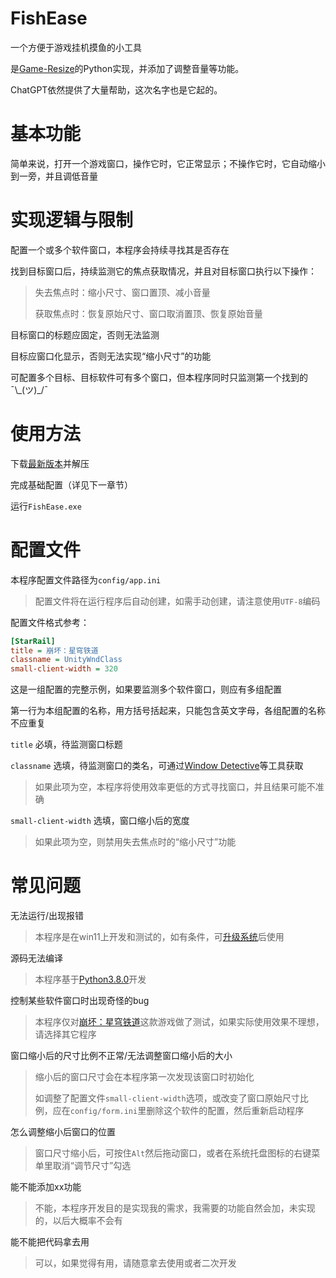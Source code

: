 # FishEase

一个方便于游戏挂机摸鱼的小工具

是[Game-Resize](https://github.com/ZeroJehovah/Game-Resize)的Python实现，并添加了调整音量等功能。

ChatGPT依然提供了大量帮助，这次名字也是它起的。


# 基本功能

简单来说，打开一个游戏窗口，操作它时，它正常显示；不操作它时，它自动缩小到一旁，并且调低音量


# 实现逻辑与限制

配置一个或多个软件窗口，本程序会持续寻找其是否存在

找到目标窗口后，持续监测它的焦点获取情况，并且对目标窗口执行以下操作：

> 失去焦点时：缩小尺寸、窗口置顶、减小音量
>
> 获取焦点时：恢复原始尺寸、窗口取消置顶、恢复原始音量

目标窗口的标题应固定，否则无法监测

目标应窗口化显示，否则无法实现“缩小尺寸”的功能

可配置多个目标、目标软件可有多个窗口，但本程序同时只监测第一个找到的¯\\\_(ツ)_/¯


# 使用方法

下载[最新版本](https://github.com/ZeroJehovah/FishEase/releases)并解压

完成基础配置（详见下一章节）

运行```FishEase.exe```


# 配置文件

本程序配置文件路径为```config/app.ini```

> 配置文件将在运行程序后自动创建，如需手动创建，请注意使用```UTF-8```编码

配置文件格式参考：

```ini
[StarRail]
title = 崩坏：星穹铁道
classname = UnityWndClass
small-client-width = 320
```

这是一组配置的完整示例，如果要监测多个软件窗口，则应有多组配置

第一行为本组配置的名称，用方括号括起来，只能包含英文字母，各组配置的名称不应重复

```title``` 必填，待监测窗口标题

```classname``` 选填，待监测窗口的类名，可通过[Window Detective](https://windowdetective.sourceforge.io/)等工具获取

> 如果此项为空，本程序将使用效率更低的方式寻找窗口，并且结果可能不准确

```small-client-width``` 选填，窗口缩小后的宽度

> 如果此项为空，则禁用失去焦点时的“缩小尺寸”功能


# 常见问题

无法运行/出现报错

> 本程序是在win11上开发和测试的，如有条件，可[升级系统](https://www.microsoft.com/zh-cn/windows/get-windows-11)后使用

源码无法编译

> 本程序基于[Python3.8.0](https://www.python.org/downloads/release/python-380/)开发

控制某些软件窗口时出现奇怪的bug

> 本程序仅对[崩坏：星穹铁道](https://sr.mihoyo.com/)这款游戏做了测试，如果实际使用效果不理想，请选择其它程序

窗口缩小后的尺寸比例不正常/无法调整窗口缩小后的大小

> 缩小后的窗口尺寸会在本程序第一次发现该窗口时初始化
> 
> 如调整了配置文件```small-client-width```选项，或改变了窗口原始尺寸比例，应在```config/form.ini```里删除这个软件的配置，然后重新启动程序

怎么调整缩小后窗口的位置

> 窗口尺寸缩小后，可按住```Alt```然后拖动窗口，或者在系统托盘图标的右键菜单里取消“调节尺寸”勾选

能不能添加xx功能

> 不能，本程序开发目的是实现我的需求，我需要的功能自然会加，未实现的，以后大概率不会有

能不能把代码拿去用

> 可以，如果觉得有用，请随意拿去使用或者二次开发

